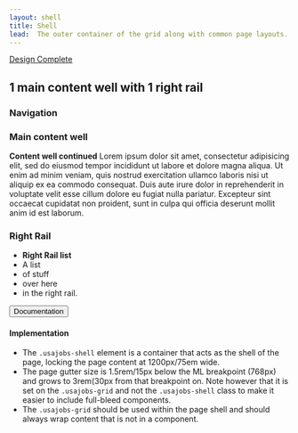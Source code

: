 ```yaml
---
layout: shell
title: Shell
lead:  The outer container of the grid along with common page layouts.
---
```


<div class="usajobs-grid">
  <div class="usa-width-one-whole">
    <p>
      <a href="{{ site.baseurl }}/getting-started/#maturity" class="usa-label maturity design_complete">Design Complete</a>
    </p>
  </div>
</div>

<div class="usajobs-grid">
  <div class="usajobs-width-one-whole">
    <h2 class="usa-heading">1 main content well with 1 right rail</h2>
  </div>
</div>

<div class="usajobs-grid usajobs-grid-example usajobs-grid-example-blank">
  <div class="usajobs-width-one-whole">
    <div class="usa-grid-example usa-grid-example-blank">
      <h3>Navigation</h3>
    </div>
  </div>
  <section class="usajobs-content-well">
    <div class="usa-grid-example usa-grid-example-blank">
      <h3>Main content well</h3>
      <p>
        <strong>Content well continued</strong> Lorem ipsum dolor sit amet, consectetur adipisicing elit, sed do eiusmod tempor incididunt ut labore et dolore magna aliqua. Ut enim ad minim veniam, quis nostrud exercitation ullamco laboris nisi ut aliquip ex ea commodo
        consequat. Duis aute irure dolor in reprehenderit in voluptate velit esse
        cillum dolore eu fugiat nulla pariatur. Excepteur sint occaecat cupidatat non
        proident, sunt in culpa qui officia deserunt mollit anim id est laborum.
      </p>
    </div>
  </section>
  <aside class="usajobs-rightrail">
    <div class="usa-grid-example usa-grid-example-blank">
      <h3>Right Rail</h3>
      <ul>
        <li><strong>Right Rail list</strong></li>
        <li>A list</li>
        <li>of stuff</li>
        <li>over here</li>
        <li>in the right rail.</li>
      </ul>
    </div>
  </aside>
</div>

<div class="usajobs-grid">
  <div class="usajobs-width-one-whole">
    <div class="usa-accordion-bordered usa-accordion-docs">
      <button class="usa-button-unstyled usa-accordion-button"
          aria-expanded="true" aria-controls="collapsible-0">
        Documentation
      </button>
      <div id="collapsible-0" aria-hidden="false" class="usa-accordion-content">
        <h4 class="usa-heading">Implementation</h4>
        <ul class="usa-content-list">
          <li>The <code>.usajobs-shell</code> element is a container that acts as the shell of the page, locking the page content at 1200px/75em wide.</li>
          <li>The page gutter size is 1.5rem/15px below the ML breakpoint (768px) and grows to 3rem(30px from that breakpoint on. Note however that it is set on the <code>.usajobs-grid</code> and not the <code>.usajobs-shell</code> class to make it easier to include full-bleed components.</li>
          <li>The <code>.usajobs-grid</code> should be used within the page shell and should always wrap content that is not in a component.</li>
        </ul>
      </div>
    </div>
  </div>
</div>
